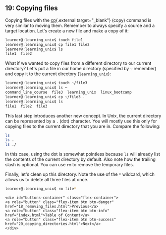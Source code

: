 ## 19: Copying files

Copying files with the [cp](https://en.wikipedia.org/wiki/Cp_(Unix)){.external target="_blank"} (copy) command is very similar to moving them. Remember to always specify a source and a target location. Let's create a new file and make a copy of it:

```bash
learner@:learning_unix$ touch file1
learner@:learning_unix$ cp file1 file2
learner@:learning_unix$ ls
file1  file2
```

What if we wanted to copy files from a different directory to our current directory? Let's put a file in our home directory (specified by `~` remember) and copy it to the current directory (`learning_unix`):

```bash
learner@:learning_unix$ touch ~/file3
learner@:learning_unix$ ls ~
command_line_course  file3  learning_unix  linux_bootcamp
learner@:learning_unix$ cp ~/file3 .
learner@:learning_unix$ ls
file1  file2  file3
```

This last step introduces another new concept. In Unix, the current directory can be represented by a `.` (dot) character. You will mostly use this only for copying files to the current directory that you are in. Compare the following:

```bash
ls
ls .
ls ./
```

In this case, using the dot is somewhat pointless because `ls` will already list the contents of the current directory by default. Also note how the trailing slash is optional. You can use `rm` to remove the temporary files.

Finally, let's clean up this directory. Note the use of the `*` wildcard, which allows us to delete all three files at once.

```bash
learner@:learning_unix$ rm file*
```

```{=html}	
<div id="buttons-container" class="flex-container">
<a role="button" class="flex-item btn btn-danger" href="18_removing_files.html">Previous</a> 
<a role="button" class="flex-item btn btn-info" href="index.html">Table of Content</a> 
<a role="button" class="flex-item btn btn-success" href="20_copying_directories.html">Next</a>
</div>
```
